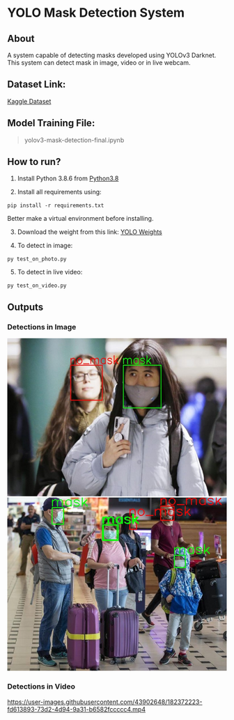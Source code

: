 # YOLO Mask Detection System
## About
A system capable of detecting masks developed using YOLOv3 Darknet. This system can detect mask in image, video or in live webcam.

## Dataset Link:
[Kaggle Dataset](https://www.kaggle.com/datasets/aditya276/face-mask-dataset-yolo-format)

## Model Training File:
> yolov3-mask-detection-final.ipynb

## How to run?
1. Install Python 3.8.6 from [Python3.8](https://www.python.org/downloads/release/python-386/)

2. Install all requirements using:
```
pip install -r requirements.txt 
```
Better make a virtual environment before installing.  

3. Download the weight from this link: [YOLO Weights](https://drive.google.com/file/d/1DhDbirmjl3-NbTwV4dYCHkS-uUyKGrH2/view?usp=sharing)  

4. To detect in image:
```
py test_on_photo.py
```  

5. To detect in live video:
```
py test_on_video.py
```

## Outputs

### Detections in Image

![Output1](op1.jpg)
![Output2](op2.jpg)

### Detections in Video

https://user-images.githubusercontent.com/43902648/182372223-fd613893-73d2-4d94-9a31-b6582fccccc4.mp4



